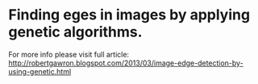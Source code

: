 # Finding eges in images by applying genetic algorithms.

For more info please visit full article:
http://robertgawron.blogspot.com/2013/03/image-edge-detection-by-using-genetic.html
